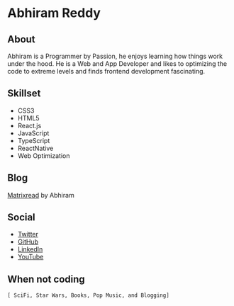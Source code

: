 # Abhiram Reddy

## About

Abhiram is a Programmer by Passion, he enjoys learning how things work under the hood. He is a Web and App Developer and likes to optimizing the code to extreme levels and finds frontend development fascinating.

## Skillset

- CSS3
- HTML5
- React.js
- JavaScript
- TypeScript
- ReactNative
- Web Optimization

## Blog

[Matrixread](https://matrixread.com/) by Abhiram

## Social

- [Twitter](https://twitter.com/abhiramready)
- [GitHub](https://github.com/abhiramready)
- [LinkedIn](https://linkedin.com/in/abhiramready)
- [YouTube](https://www.youtube.com/channel/UCsaSDDD5F1F774wzpSl0oDQ)

## When not coding

`[ SciFi, Star Wars, Books, Pop Music, and Blogging]`
